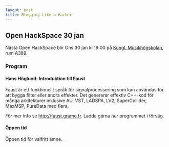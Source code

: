 ```yaml
---
layout: post
title: Blogging Like a Hacker
---
```



## Open HackSpace 30 jan

Nästa Open HackSpace blir Ons 30 jan kl 19:00 på [Kungl. Musikhögskolan][kmh], rum A389.

### Program

#### Hans Höglund: Introduktion till Faust

Faust är ett funktionellt språk för signalprocessering som kan användas för att bygga filter eller andra effekter. 
Det genererar effektiv C++-kod för många arkitekturer inklusive AU, VST, LADSPA, LV2, SuperCollider,
MaxMSP, PureData med flera. 

För mer info se <http://faust.grame.fr>. Ladda gärna ner programmet i förväg.
  

#### Öppen tid

Öppen tid för valfritt ämne.
    

[kmh]: http://www.kmh.se